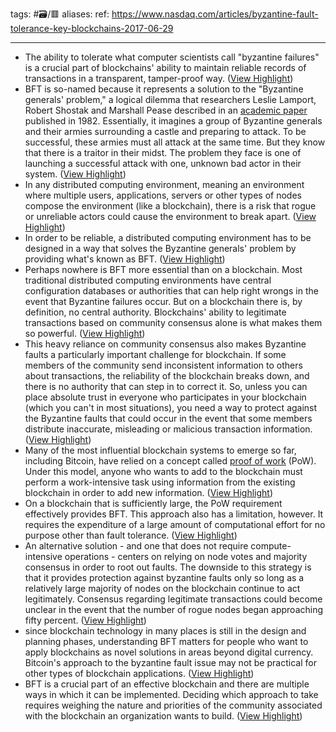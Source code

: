 tags: #🗃/🟥 
aliases: 
ref: 
https://www.nasdaq.com/articles/byzantine-fault-tolerance-key-blockchains-2017-06-29

---

- The ability to tolerate what computer scientists call "byzantine failures" is a crucial part of blockchains' ability to maintain reliable records of transactions in a transparent, tamper-proof way. ([View Highlight](https://read.readwise.io/read/01gq55b1bdxcnzetwsd7bs76w9))
- BFT is so-named because it represents a solution to the "Byzantine generals' problem," a logical dilemma that researchers Leslie Lamport, Robert Shostak and Marshall Pease described in an [academic paper](https://www.microsoft.com/en-us/research/publication/byzantine-generals-problem/?from=http%3A%2F%2Fresearch.microsoft.com%2Fen-us%2Fum%2Fpeople%2Flamport%2Fpubs%2Fbyz.pdf) published in 1982. Essentially, it imagines a group of Byzantine generals and their armies surrounding a castle and preparing to attack. To be successful, these armies must all attack at the same time. But they know that there is a traitor in their midst. The problem they face is one of launching a successful attack with one, unknown bad actor in their system. ([View Highlight](https://read.readwise.io/read/01gq55bxjpwt35ey18x5fq3eeb))
- In any distributed computing environment, meaning an environment where multiple users, applications, servers or other types of nodes compose the environment (like a blockchain), there is a risk that rogue or unreliable actors could cause the environment to break apart. ([View Highlight](https://read.readwise.io/read/01gq56wjpxpmar4qrygjadb34j))
- In order to be reliable, a distributed computing environment has to be designed in a way that solves the Byzantine generals' problem by providing what's known as BFT. ([View Highlight](https://read.readwise.io/read/01gq56x71qh0435824tey4tm5h))
- Perhaps nowhere is BFT more essential than on a blockchain. Most traditional distributed computing environments have central configuration databases or authorities that can help right wrongs in the event that Byzantine failures occur. But on a blockchain there is, by definition, no central authority. Blockchains' ability to legitimate transactions based on community consensus alone is what makes them so powerful. ([View Highlight](https://read.readwise.io/read/01gq5706mf0rtgf1q00dr24ra2))
- This heavy reliance on community consensus also makes Byzantine faults a particularly important challenge for blockchain. If some members of the community send inconsistent information to others about transactions, the reliability of the blockchain breaks down, and there is no authority that can step in to correct it. So, unless you can place absolute trust in everyone who participates in your blockchain (which you can't in most situations), you need a way to protect against the Byzantine faults that could occur in the event that some members distribute inaccurate, misleading or malicious transaction information. ([View Highlight](https://read.readwise.io/read/01gq572x0c541m31n7p4vh9kcg))
- Many of the most influential blockchain systems to emerge so far, including Bitcoin, have relied on a concept called [proof of work](http://nakamotoinstitute.org/mempool/the-proof-of-work-concept/) (PoW). Under this model, anyone who wants to add to the blockchain must perform a work-intensive task using information from the existing blockchain in order to add new information. ([View Highlight](https://read.readwise.io/read/01gq57a6zshvdxnm3g6bebs8mz))
- On a blockchain that is sufficiently large, the PoW requirement effectively provides BFT. This approach also has a limitation, however. It requires the expenditure of a large amount of computational effort for no purpose other than fault tolerance. ([View Highlight](https://read.readwise.io/read/01gq57bt6z92jszqsp8vr0j0x8))
- An alternative solution - and one that does not require compute-intensive operations - centers on relying on node votes and majority consensus in order to root out faults. The downside to this strategy is that it provides protection against byzantine faults only so long as a relatively large majority of nodes on the blockchain continue to act legitimately. Consensus regarding legitimate transactions could become unclear in the event that the number of rogue nodes began approaching fifty percent. ([View Highlight](https://read.readwise.io/read/01gq57mhp51yfgjk8t6a28sv8c))
- since blockchain technology in many places is still in the design and planning phases, understanding BFT matters for people who want to apply blockchains as novel solutions in areas beyond digital currency. Bitcoin's approach to the byzantine fault issue may not be practical for other types of blockchain applications. ([View Highlight](https://read.readwise.io/read/01gq57jy2etygen4186mrmn339))
- BFT is a crucial part of an effective blockchain and there are multiple ways in which it can be implemented. Deciding which approach to take requires weighing the nature and priorities of the community associated with the blockchain an organization wants to build. ([View Highlight](https://read.readwise.io/read/01gq59st0gvqp2eb10mz1pqqm1))
